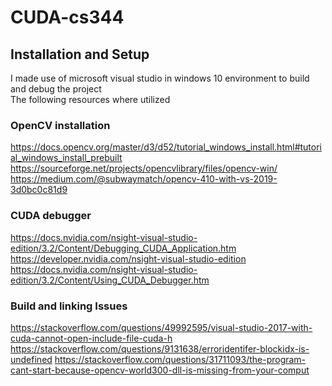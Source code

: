 # CUDA-cs344

## Installation and Setup

I made use of microsoft visual studio in windows 10 environment to build and debug the project  
The following resources where utilized  
### OpenCV installation
https://docs.opencv.org/master/d3/d52/tutorial_windows_install.html#tutorial_windows_install_prebuilt
https://sourceforge.net/projects/opencvlibrary/files/opencv-win/
https://medium.com/@subwaymatch/opencv-410-with-vs-2019-3d0bc0c81d9

### CUDA debugger
https://docs.nvidia.com/nsight-visual-studio-edition/3.2/Content/Debugging_CUDA_Application.htm
https://developer.nvidia.com/nsight-visual-studio-edition
https://docs.nvidia.com/nsight-visual-studio-edition/3.2/Content/Using_CUDA_Debugger.htm

### Build and linking Issues
https://stackoverflow.com/questions/49992595/visual-studio-2017-with-cuda-cannot-open-include-file-cuda-h
https://stackoverflow.com/questions/9131638/erroridentifer-blockidx-is-undefined
https://stackoverflow.com/questions/31711093/the-program-cant-start-because-opencv-world300-dll-is-missing-from-your-comput
